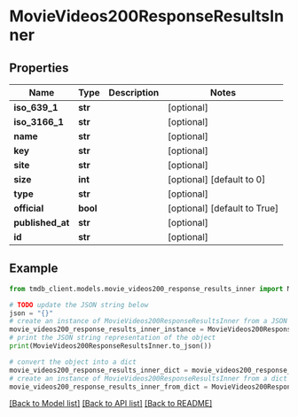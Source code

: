 # MovieVideos200ResponseResultsInner


## Properties

Name | Type | Description | Notes
------------ | ------------- | ------------- | -------------
**iso_639_1** | **str** |  | [optional] 
**iso_3166_1** | **str** |  | [optional] 
**name** | **str** |  | [optional] 
**key** | **str** |  | [optional] 
**site** | **str** |  | [optional] 
**size** | **int** |  | [optional] [default to 0]
**type** | **str** |  | [optional] 
**official** | **bool** |  | [optional] [default to True]
**published_at** | **str** |  | [optional] 
**id** | **str** |  | [optional] 

## Example

```python
from tmdb_client.models.movie_videos200_response_results_inner import MovieVideos200ResponseResultsInner

# TODO update the JSON string below
json = "{}"
# create an instance of MovieVideos200ResponseResultsInner from a JSON string
movie_videos200_response_results_inner_instance = MovieVideos200ResponseResultsInner.from_json(json)
# print the JSON string representation of the object
print(MovieVideos200ResponseResultsInner.to_json())

# convert the object into a dict
movie_videos200_response_results_inner_dict = movie_videos200_response_results_inner_instance.to_dict()
# create an instance of MovieVideos200ResponseResultsInner from a dict
movie_videos200_response_results_inner_from_dict = MovieVideos200ResponseResultsInner.from_dict(movie_videos200_response_results_inner_dict)
```
[[Back to Model list]](../README.md#documentation-for-models) [[Back to API list]](../README.md#documentation-for-api-endpoints) [[Back to README]](../README.md)


